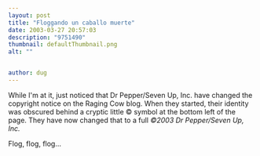 ```yaml
---
layout: post
title: "Floggando un caballo muerte"
date: 2003-03-27 20:57:03
description: "9751490"
thumbnail: defaultThumbnail.png
alt: ""


author: dug
---
```


<p>While I'm at it, just noticed that Dr Pepper/Seven Up, Inc. have changed the copyright notice on the Raging Cow blog. When they started, their identity was obscured behind a cryptic little &copy; symbol at the bottom left of the page. They have now changed that to a full <cite>&copy;2003 Dr Pepper/Seven Up, Inc.</cite></p>

<p>Flog, flog, flog...</p>
